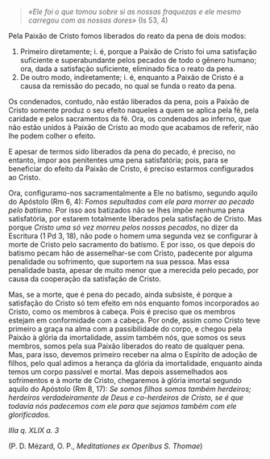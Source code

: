 
> *«Ele foi o que tomou sobre si as nossas fraquezas e ele mesmo carregou com as nossas dores»* (Is 53, 4)

Pela Paixão de Cristo fomos liberados do reato da pena de dois modos:

1. Primeiro diretamente; i. é, porque a Paixão de Cristo foi uma satisfação suficiente e superabundante pelos pecados de todo o gênero humano; ora, dada a satisfação suficiente, eliminado fica o reato da pena.
2. De outro modo, indiretamente; i. é, enquanto a Paixão de Cristo é a causa da remissão do pecado, no qual se funda o reato da pena.

Os condenados, contudo, não estão liberados da pena, pois a Paixão de Cristo somente produz o seu efeito naqueles a quem se aplica pela fé, pela caridade e pelos sacramentos da fé. Ora, os condenados ao inferno, que não estão unidos à Paixão de Cristo ao modo que acabamos de referir, não lhe podem colher o efeito.

E apesar de termos sido liberados da pena do pecado, é preciso, no entanto, impor aos penitentes uma pena satisfatória; pois, para se beneficiar do efeito da Paixão de Cristo, é preciso estarmos configurados ao Cristo.

Ora, configuramo-nos sacramentalmente a Ele no batismo, segundo aquilo do Apóstolo (Rm 6, 4): *Fomos sepultados com ele para morrer ao pecado pelo batismo*. Por isso aos batizados não se lhes impõe nenhuma pena satisfatória, por estarem totalmente liberados pela satisfação de Cristo. Mas porque *Cristo uma só vez morreu pelos nossos pecados*, no dizer da Escritura (1 Pd 3, 18), não pode o homem uma segunda vez se configurar à morte de Cristo pelo sacramento do batismo. E por isso, os que depois do batismo pecam hão de assemelhar-se com Cristo, padecente por alguma penalidade ou sofrimento, que suportem na sua pessoa. Mas essa penalidade basta, apesar de muito menor que a merecida pelo pecado, por causa da cooperação da satisfação de Cristo.

Mas, se a morte, que é pena do pecado, ainda subsiste, é porque a satisfação do Cristo só tem efeito em nós enquanto fomos incorporados ao Cristo, como os membros à cabeça. Pois é preciso que os membros estejam em conformidade com a cabeça. Por onde, assim como Cristo teve primeiro a graça na alma com a passibilidade do corpo, e chegou pela Paixão à glória da imortalidade, assim também nós, que somos os seus membros, somos pela sua Paixão liberados do reato de qualquer pena. Mas, para isso, devemos primeiro receber na alma o Espírito de adoção de filhos, pelo qual adimos a herança da glória da imortalidade, enquanto ainda temos um corpo passível e mortal. Mas depois assemelhados aos sofrimentos e à morte de Cristo, chegaremos à glória imortal segundo aquilo do Apóstolo (Rm 8, 17): *Se somos filhos somos também herdeiros; herdeiros verdadeiramente de Deus e co-herdeiros de Cristo, se é que todavia nós padecemos com ele para que sejamos também com ele glorificados*.

*IIIa q. XLIX a. 3*

(P. D. Mézard, O. P., *Meditationes ex Operibus S. Thomae*)

